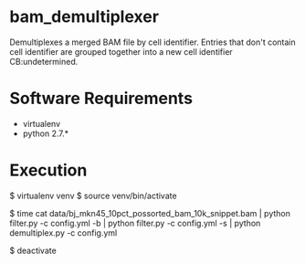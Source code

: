 # bam_demultiplexer

Demultiplexes a merged BAM file by cell identifier. Entries that don't contain cell identifier are grouped together into a new cell identifier CB:undetermined.

# Software Requirements
- virtualenv
- python 2.7.*


# Execution
$ virtualenv venv
$ source venv/bin/activate

$ time cat data/bj_mkn45_10pct_possorted_bam_10k_snippet.bam | python filter.py -c config.yml -b | python filter.py -c config.yml -s | python demultiplex.py -c config.yml

$ deactivate
